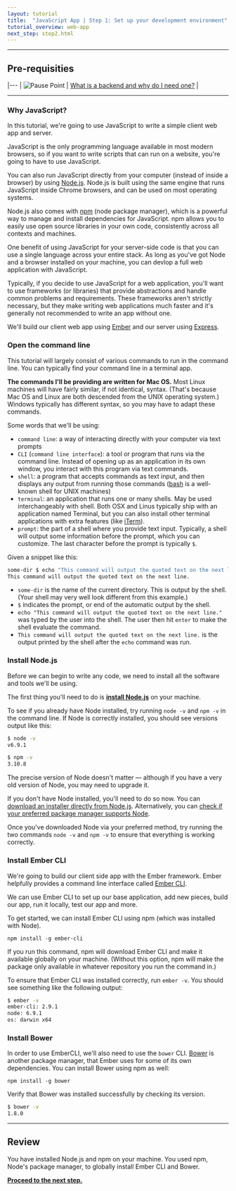 ```yaml
---
layout: tutorial
title:  "JavaScript App | Step 1: Set up your development environment"
tutorial_overview: web-app
next_step: step2.html
---
```


---

## Pre-requisities

|--- 
| ![Pause Point]({{site.baseurl}}/assets/general/pause_point.png) | [What is a backend and why do I need one?]({{site.base-url}}/explanations/backend.htmlz) |

---

### Why JavaScript?

In this tutorial, we're going to use JavaScript to write a simple client web app and server.

JavaScript is the only programming language available in most modern browsers, so if you want to write scripts that can run on a website, you're going to have to use JavaScript.

You can also run JavaScript directly from your computer (instead of inside a browser) by using [Node.js](https://nodejs.org). Node.js is built using the same engine that runs JavaScript inside Chrome browsers, and can be used on most operating systems.

Node.js also comes with [npm](https://www.npmjs.com/) (node package manager), which is a powerful way to manage and install dependencies for JavaScript. npm allows you to easily use open source libraries in your own code, consistently across all contexts and machines.

One benefit of using JavaScript for your server-side code is that you can use a single language across your entire stack. As long as you've got Node and a browser installed on your machine, you can devlop a full web application with JavaScript.

Typically, if you decide to use JavaScript for a web application, you'll want to use frameworks (or libraries) that provide abstractions and handle common problems and requirements. These frameworks aren't strictly necessary, but they make writing web applications much faster and it's generally not recommended to write an app without one.

We'll build our client web app using [Ember](emberjs.com) and our server using [Express](http://expressjs.com/).

### Open the command line

This tutorial will largely consist of various commands to run in the command line. You can typically find your command line in a terminal app.

**The commands I'll be providing are written for Mac OS.** Most Linux machines will have fairly similar, if not identical, syntax. (That's because Mac OS and Linux are both descended from the UNIX operating system.) Windows typically has different syntax, so you may have to adapt these commands.

Some words that we'll be using:

* `command line`: a way of interacting directly with your computer via text prompts
* `CLI` (`command line interface`): a tool or program that runs via the command line. Instead of opening up as an application in its own window, you interact with this program via text commands.
* `shell`: a program that accepts commands as text input, and then displays any output from running those commands ([bash](https://www.gnu.org/software/bash/) is a well-known shell for UNIX machines)
* `terminal`: an application that runs one or many shells. May be used interchangeably with shell. Both OSX and Linus typically ship with an application named Terminal, but you can also install other terminal applications with extra features (like [iTerm](https://www.iterm2.com/version3.html)).
* `prompt`: the part of a shell where you provide text input. Typically, a shell will output some information before the prompt, which you can customize. The last character before the prompt is typically `$`.

Given a snippet like this:

```bash
some-dir $ echo "This command will output the quoted text on the next line."
This command will output the quoted text on the next line.
```

* `some-dir` is the name of the current directory. This is output by the shell. (Your shell may very well look different from this example.)
* `$` indicates the prompt, or end of the automatic output by the shell.
* `echo "This command will output the quoted text on the next line."` was typed by the user into the shell. The user then hit `enter` to make the shell evaluate the command.
* `This command will output the quoted text on the next line.` is the output printed by the shell after the `echo` command was run.

### Install Node.js

Before we can begin to write any code, we need to install all the software and tools we'll be using.

The first thing you'll need to do is [**install Node.js**](https://nodejs.org/en/download/) on your machine.

To see if you already have Node installed, try running `node -v` and `npm -v` in the command line. If Node is correctly installed, you should see versions output like this:

```bash
$ node -v
v6.9.1

$ npm -v
3.10.8
```

The precise version of Node doesn't matter — although if you have a very old version of Node, you may need to upgrade it.

If you don't have Node installed, you'll need to do so now. You can [download an installer directly from Node.js](https://nodejs.org/en/download/). Alternatively, you can [check if your preferred package manager supports Node](https://nodejs.org/en/download/package-manager).

Once you've downloaded Node via your preferred method, try running the two commands `node -v` and `npm -v` to ensure that everything is working correctly.

### Install Ember CLI

We're going to build our client side app with the Ember framework. Ember helpfully provides a command line interface called [Ember CLI](https://ember-cli.com/).

We can use Ember CLI to set up our base application, add new pieces, build our app, run it locally, test our app and more.

To get started, we can install Ember CLI using npm (which was installed with Node).

`npm install -g ember-cli`

If you run this command, npm will download Ember CLI and make it available globally on your machine. (Without this option, npm will make the package only available in whatever repository you run the command in.)

To ensure that Ember CLI was installed correctly, run `ember -v`. You should see something like the following output:

```bash
$ ember -v
ember-cli: 2.9.1
node: 6.9.1
os: darwin x64
```

### Install Bower

In order to use EmberCLI, we'll also need to use the `bower` CLI. [Bower](https://bower.io/) is another package manager, that Ember uses for some of its own dependencies. You can install Bower using npm as well:

`npm install -g bower`

Verify that Bower was installed successfully by checking its version.

```bash
$ bower -v
1.8.0
```

---

## Review

You have installed Node.js and npm on your machine. You used npm, Node's package manager, to globally install Ember CLI and Bower.

**[Proceed to the next step.](step2.html)**
